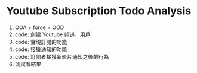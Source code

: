 Youtube Subscription Todo Analysis
===
1. OOA + force = OOD
2. code: 創建 Youtube 頻道、用戶
3. code: 實現訂閱的功能
4. code: 接獲通知的功能 
5. code: 訂閱者接獲新影片通知之後的行為
6. 測試看結果
